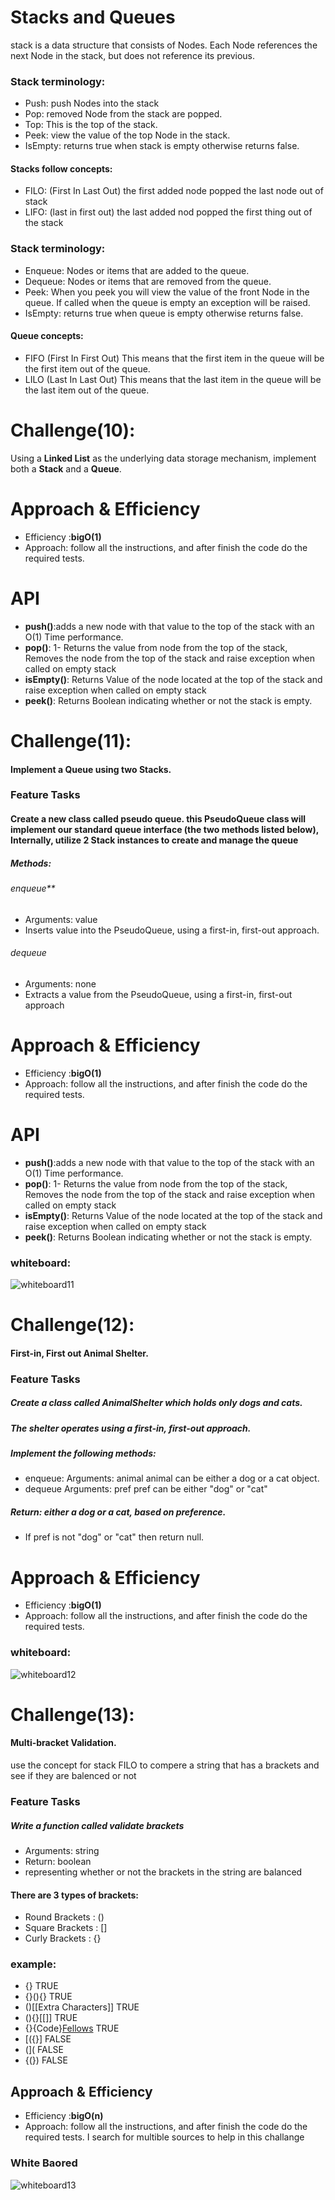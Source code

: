 # Stacks and Queues
stack is a data structure that consists of Nodes. Each Node references the next Node in the stack, but does not reference its previous.

### Stack terminology:
- Push: push Nodes into the stack
- Pop: removed Node from the stack are popped.
- Top: This is the top of the stack.
- Peek: view the value of the top Node in the stack. 
- IsEmpty: returns true when stack is empty otherwise returns false.

#### Stacks follow concepts:
- FILO: (First In Last Out) the first added node popped the last node out of stack
- LIFO: (last in first out) the last added nod popped the first thing out of the stack

### Stack terminology:
- Enqueue: Nodes or items that are added to the queue.
- Dequeue: Nodes or items that are removed from the queue.
- Peek: When you peek you will view the value of the front Node in the queue. If called when the queue is empty an exception will be raised. 
- IsEmpty: returns true when queue is empty otherwise returns false.

#### Queue concepts:
- FIFO (First In First Out) This means that the first item in the queue will be the first item out of the queue.
- LILO (Last In Last Out) This means that the last item in the queue will be the last item out of the queue.

# Challenge(10):
Using a **Linked List** as the underlying data storage mechanism, implement both a **Stack** and a **Queue**.

# Approach & Efficiency
- Efficiency :**bigO(1)**
- Approach: follow all the instructions, and after finish the code do the required tests.

# API
* **push()**:adds a new node with that value to the top of the stack with an O(1) Time performance.
* **pop()**: 1- Returns the value from node from the top of the stack, Removes the node from the top of the stack
and raise exception when called on empty stack
* **isEmpty()**: Returns Value of the node located at the top of the stack and raise exception when called on empty stack
* **peek()**: Returns Boolean indicating whether or not the stack is empty.




# Challenge(11):


#### Implement a Queue using two Stacks.


### Feature Tasks


#### Create a new class called pseudo queue. this PseudoQueue class will implement our standard queue interface (the two methods listed below), Internally, utilize 2 Stack instances to create and manage the queue
##### Methods:
###### enqueue**
- Arguments: value
- Inserts value into the PseudoQueue, using a first-in, first-out approach.
###### dequeue
- Arguments: none
- Extracts a value from the PseudoQueue, using a first-in, first-out approach

# Approach & Efficiency
- Efficiency :**bigO(1)**
- Approach: follow all the instructions, and after finish the code do the required tests.

# API
* **push()**:adds a new node with that value to the top of the stack with an O(1) Time performance.
* **pop()**: 1- Returns the value from node from the top of the stack, Removes the node from the top of the stack
and raise exception when called on empty stack
* **isEmpty()**: Returns Value of the node located at the top of the stack and raise exception when called on empty stack
* **peek()**: Returns Boolean indicating whether or not the stack is empty.

### whiteboard:

![whiteboard11](./UML-lab11.PNG)


# Challenge(12):


#### First-in, First out Animal Shelter.


### Feature Tasks


##### Create a class called AnimalShelter which holds only dogs and cats.
##### The shelter operates using a first-in, first-out approach.
##### Implement the following methods:
- enqueue:
Arguments: animal
animal can be either a dog or a cat object.
- dequeue
Arguments: pref
pref can be either "dog" or "cat"
##### Return: either a dog or a cat, based on preference.
- If pref is not "dog" or "cat" then return null.

# Approach & Efficiency
- Efficiency :**bigO(1)**
- Approach: follow all the instructions, and after finish the code do the required tests.


### whiteboard:

![whiteboard12](./whiteboard12.PNG)


# Challenge(13):

#### Multi-bracket Validation.

use the concept for stack  FILO to compere a string that has a brackets and see if they are balenced or not 
### Feature Tasks
##### Write a function called validate brackets

- Arguments: string
- Return: boolean
- representing whether or not the brackets in the string are balanced
#### There are 3 types of brackets:

- Round Brackets : ()
- Square Brackets : []
- Curly Brackets : {}
### example:
- {}	                    TRUE
- {}(){}	                TRUE
- ()[[Extra Characters]]	TRUE
- (){}[[]]                 	TRUE
- {}{Code}[Fellows](())	    TRUE
- [({}]	                    FALSE
- (](	                    FALSE
- {(})                   	FALSE

## Approach & Efficiency
- Efficiency :**bigO(n)**
- Approach: follow all the instructions, and after finish the code do the required tests.
 I search for multible sources to help in this challange 

### White Baored

![whiteboard13](./whiteboard13.PNG)

 